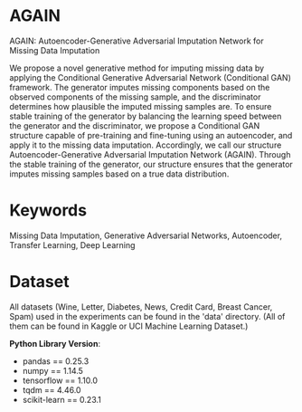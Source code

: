 
# AGAIN
AGAIN: Autoencoder-Generative Adversarial Imputation Network for Missing Data Imputation

We propose a novel generative method for imputing missing data by applying the Conditional Generative Adversarial Network (Conditional GAN) framework. The generator imputes missing components based on the observed components of the missing sample, and the discriminator determines how plausible the imputed missing samples are. To ensure stable training of the generator by balancing the learning speed between the generator and the discriminator, we propose a Conditional GAN structure capable of pre-training and fine-tuning using an autoencoder, and apply it to the missing data imputation. Accordingly, we call our structure Autoencoder-Generative Adversarial Imputation Network (AGAIN). Through the stable training of the generator, our structure ensures that the generator imputes missing samples based on a true data distribution. 

# Keywords
Missing Data Imputation, Generative Adversarial Networks, Autoencoder, Transfer Learning, Deep Learning

# Dataset
All datasets (Wine, Letter, Diabetes, News, Credit Card, Breast Cancer, Spam) used in the experiments can be found in the 'data' directory. (All of them can be found in Kaggle or UCI Machine Learning Dataset.)

**Python Library Version**:
- pandas == 0.25.3
- numpy == 1.14.5
- tensorflow == 1.10.0
- tqdm == 4.46.0
- scikit-learn == 0.23.1
